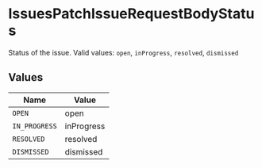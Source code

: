 # IssuesPatchIssueRequestBodyStatus

Status of the issue.  Valid values: `open`, `inProgress`, `resolved`, `dismissed`


## Values

| Name          | Value         |
| ------------- | ------------- |
| `OPEN`        | open          |
| `IN_PROGRESS` | inProgress    |
| `RESOLVED`    | resolved      |
| `DISMISSED`   | dismissed     |